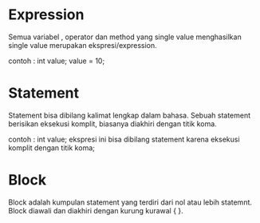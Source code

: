 # Expression
Semua variabel , operator dan method yang single value menghasilkan single value merupakan ekspresi/expression.

contoh : 
int value;
value = 10;

# Statement
Statement bisa dibilang kalimat lengkap dalam bahasa. 
Sebuah statement berisikan eksekusi komplit, biasanya diakhiri dengan titik koma.

contoh : 
int value; ekspresi ini bisa dibilang statement karena eksekusi komplit dengan titik koma;

# Block
Block adalah kumpulan statement yang terdiri dari nol atau lebih statemnt.
Block diawali dan diakhiri dengan kurung kurawal { }.